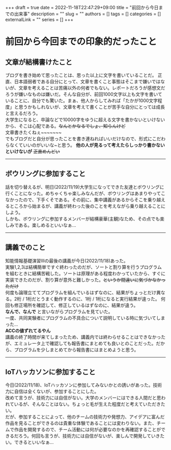 +++ 
draft = true
date = 2022-11-18T22:47:29+09:00
title = "前回から今日までの出来事"
description = ""
slug = ""
authors = []
tags = []
categories = []
externalLink = ""
series = []
+++

# 前回から今回までの印象的だったこと

## 文章が結構書けたこと
ブログを書き始めて思ったことは、思った以上に文字を書いていることだ。
正直、日本語弱者である自分にとって、文章を書くこと事態はそこまで嫌いではないが、文章を考えることは苦痛以外の何者でもない。レポートだろうが感想文だろうが嫌いなものは嫌いだ。そんな自分が、前回1000文字以上も文字を書いていることに、自分でも驚いた。まぁ、他人からしてみれば「たかが1000文字程度」と思うかもしれないが、文章を考えて書くことが苦手な自分にとっては成長と言えるだろう。  
大学生になると、卒論などで10000字をゆうに超える文字を書かないといけないから、そこは心配である。~~なんとかなるでしょ、知らんけど~~  
文章書きたくねぇ~~~~~~~  
でもブログだと自分が思ったことを書き連ねればいいだけなので、形式にこだわらなくていいのがいいな~と思う。 **他の人が見るって考えたらしっかり書かないといけないが** ~~正直めんどい~~  

***

## ボウリングに参加すること
話を切り替えるが、明日(2022/11/19)大学生になってできた友達とボウリングに行くことになった。めちゃくちゃ楽しみなんだが、ボウリングはあまりやってこなかったので、下手くそである。その前に、集中講義があるからそこを乗り越えるところから始まるが、講義が終わった後のことを考えながら乗り越えることにしよう。  
しかも、ボウリングに参加するメンバーが結構豪華(主観)なため、その点でも楽しみである。楽しめるといいなぁ...

***

## 講義でのこと
知能情報基礎演習IIIの最後の講義が今日(2022/11/18)あった。  
実験1,2,3は結構簡単ですぐ終わったのだが、ソートと割り算を行うプログラムを組むときに結構苦戦した。ソートは原理がある程度わかっていたから、すぐに実装できたのだが、割り算が意外と難しかった。~~というか間違いに気づかなかっただけ~~  
何度も論理立ててプログラムを組んでいるはずなのに、結果がちょっとだけ異なる。2桁 / 1桁だとうまく動作するのに、1桁 / 1桁になると実行結果が違った。
何回も修正場所を確認して、修正しているはずなのに、結果が違う。  
**なんで、なんで** と言いながらプログラムを見ていた。  
一度、共同実験者にプログラムの不具合について説明している時に気づいてしまった...  
**ACCの値ずれてるやん**  
講義の終了時間が来てしまったため、講義内では終わらせることはできなかったが、エミュレータ上で確認しても報告書にまとめても良いとのことだった。だから、プログラムを少しまとめてから報告書にはまとめようと思う。

***

## IoTハッカソンに参加すること
今日(2022/11/18)、IoTハッカソンに参加してみないかとの誘いがあった。技術力に自信は全くないが、参加することにした。  
改めて言うが、技術力には自信がない。大学のメンバーにはできる人間だと思われているが、そんなことはない。ちょっと毛が生えた程度だと考えていただきたい。  
だが、参加することによって、他のチームの技術力や発想力、アイデアに富んだ作品を見ることができるのは貴重な体験であることには変わりない。また、チームで作品を開発するので、チーム活動には何が必要なのかを再確認することができるだろう。何回も言うが、技術力には自信がないが、楽しんで開発していきたい。できるといいなぁ...